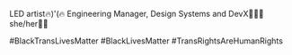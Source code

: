 LED artist🔥)'(🔥
Engineering Manager, Design Systems and DevX👩🏼‍💻
she/her🏳️‍⚧️

#BlackTransLivesMatter
#BlackLivesMatter
#TransRightsAreHumanRights



<!-- - 👋 Hi, I’m @Lofi-Bytes
- 👀 I’m interested in ...
- 🌱 I’m currently learning ...
- 💞️ I’m looking to collaborate on ...
- 📫 How to reach me ... -->

<!---
Lofi-Bytes/Lofi-Bytes is a ✨ special ✨ repository because its `README.md` (this file) appears on your GitHub profile.
You can click the Preview link to take a look at your changes.
--->
